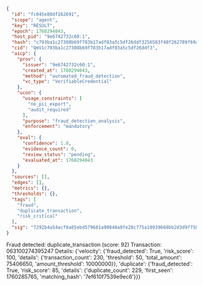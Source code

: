```json
{
  "id": "fc045e80df162691",
  "scope": "agent",
  "key": "RESULT",
  "epoch": 1760294043,
  "host_pid": "9e6742732c60:1",
  "hash": "c793ba1c27308b69f783b17adf03a5c5df26ddf3256583f48f262789f69a3aff",
  "cid": "QmV1c793ba1c27308b69f783b17adf03a5c5df26ddf3",
  "aicp": {
    "prov": {
      "issuer": "9e6742732c60:1",
      "created_at": 1760294043,
      "method": "automated_fraud_detection",
      "vc_type": "VerifiableCredential"
    },
    "ucon": {
      "usage_constraints": [
        "no_pii_export",
        "audit_required"
      ],
      "purpose": "fraud_detection_analysis",
      "enforcement": "mandatory"
    },
    "eval": {
      "confidence": 1.0,
      "evidence_count": 0,
      "review_status": "pending",
      "evaluated_at": 1760294043
    }
  },
  "sources": [],
  "edges": [],
  "metrics": {},
  "thresholds": {},
  "tags": [
    "fraud",
    "duplicate_transaction",
    "risk_critical"
  ],
  "sig": "7292b4a54acf8a85ebd579681a90840a8fe28c775a10939668bb2d3d9f7580f4"
}
```

Fraud detected: duplicate_transaction (score: 92)
Transaction: 063100274395247
Details: {'velocity': {'fraud_detected': True, 'risk_score': 100, 'details': {'transaction_count': 230, 'threshold': 50, 'total_amount': 75406650, 'amount_threshold': 10000000}}, 'duplicate': {'fraud_detected': True, 'risk_score': 85, 'details': {'duplicate_count': 229, 'first_seen': 1760285765, 'matching_hash': '7ef610f7539e9ec6'}}}